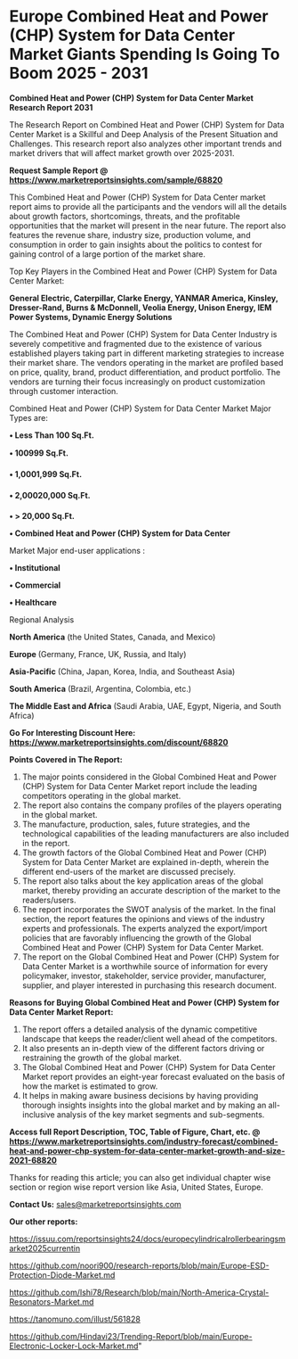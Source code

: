 # Europe Combined Heat and Power (CHP) System for Data Center Market Giants Spending Is Going To Boom 2025 - 2031

<strong>Combined Heat and Power (CHP) System for Data Center Market Research Report 2031</strong>

The Research Report on Combined Heat and Power (CHP) System for Data Center Market is a Skillful and Deep Analysis of the Present Situation and Challenges. This research report also analyzes other important trends and market drivers that will affect market growth over 2025-2031.

<strong>Request Sample Report @ <a href=https://www.marketreportsinsights.com/sample/68820>https://www.marketreportsinsights.com/sample/68820</a></strong>

This Combined Heat and Power (CHP) System for Data Center market report aims to provide all the participants and the vendors will all the details about growth factors, shortcomings, threats, and the profitable opportunities that the market will present in the near future. The report also features the revenue share, industry size, production volume, and consumption in order to gain insights about the politics to contest for gaining control of a large portion of the market share.

Top Key Players in the Combined Heat and Power (CHP) System for Data Center Market:

<strong>General Electric, Caterpillar, Clarke Energy, YANMAR America, Kinsley, Dresser-Rand, Burns & McDonnell, Veolia Energy, Unison Energy, IEM Power Systems, Dynamic Energy Solutions</strong>

The Combined Heat and Power (CHP) System for Data Center Industry is severely competitive and fragmented due to the existence of various established players taking part in different marketing strategies to increase their market share. The vendors operating in the market are profiled based on price, quality, brand, product differentiation, and product portfolio. The vendors are turning their focus increasingly on product customization through customer interaction.

Combined Heat and Power (CHP) System for Data Center Market Major Types are:

<strong>• Less Than 100 Sq.Ft.

• 100999 Sq.Ft.

• 1,0001,999 Sq.Ft.

• 2,00020,000 Sq.Ft.

• > 20,000 Sq.Ft.

• Combined Heat and Power (CHP) System for Data Center</strong>

Market Major end-user applications :

<strong>• Institutional

• Commercial

• Healthcare</strong>

Regional Analysis

</u><strong><b>North America</b></strong> (the United States, Canada, and Mexico)

<strong><b>Europe </b></strong>(Germany, France, UK, Russia, and Italy)

<strong><b>Asia-Pacific</b></strong> (China, Japan, Korea, India, and Southeast Asia)

<strong><b>South America</b></strong> (Brazil, Argentina, Colombia, etc.)

<strong><b>The Middle East and Africa</b></strong> (Saudi Arabia, UAE, Egypt, Nigeria, and South Africa)

<strong>Go For Interesting Discount Here: <a href=https://www.marketreportsinsights.com/discount/68820>https://www.marketreportsinsights.com/discount/68820</a></strong>

<strong>Points Covered in The Report:</strong>
<ol>
  <li>The major points considered in the Global Combined Heat and Power (CHP) System for Data Center Market report include the leading competitors operating in the global market.</li>
  <li>The report also contains the company profiles of the players operating in the global market.</li>
  <li>The manufacture, production, sales, future strategies, and the technological capabilities of the leading manufacturers are also included in the report.</li>
  <li>The growth factors of the Global Combined Heat and Power (CHP) System for Data Center Market are explained in-depth, wherein the different end-users of the market are discussed precisely.</li>
  <li>The report also talks about the key application areas of the global market, thereby providing an accurate description of the market to the readers/users.</li>
  <li>The report incorporates the SWOT analysis of the market. In the final section, the report features the opinions and views of the industry experts and professionals. The experts analyzed the export/import policies that are favorably influencing the growth of the Global Combined Heat and Power (CHP) System for Data Center Market.</li>
  <li>The report on the Global Combined Heat and Power (CHP) System for Data Center Market is a worthwhile source of information for every policymaker, investor, stakeholder, service provider, manufacturer, supplier, and player interested in purchasing this research document.</li>
</ol>
<strong>Reasons for Buying Global Combined Heat and Power (CHP) System for Data Center Market Report:</strong>

<ol>
  <li>The report offers a detailed analysis of the dynamic competitive landscape that keeps the reader/client well ahead of the competitors.</li>
  <li>It also presents an in-depth view of the different factors driving or restraining the growth of the global market.</li>
  <li>The Global Combined Heat and Power (CHP) System for Data Center Market report provides an eight-year forecast evaluated on the basis of how the market is estimated to grow.</li>
  <li>It helps in making aware business decisions by having providing thorough insights insights into the global market and by making an all-inclusive analysis of the key market segments and sub-segments.</li>
</ol>
<strong>Access full Report Description, TOC, Table of Figure, Chart, etc. @ <a href=https://www.marketreportsinsights.com/industry-forecast/combined-heat-and-power-chp-system-for-data-center-market-growth-and-size-2021-68820>https://www.marketreportsinsights.com/industry-forecast/combined-heat-and-power-chp-system-for-data-center-market-growth-and-size-2021-68820</a></strong>


Thanks for reading this article; you can also get individual chapter wise section or region wise report version like Asia, United States, Europe.

<strong>Contact Us:</strong>
sales@marketreportsinsights.com

<strong>Our other reports:</strong>

<a href=https://issuu.com/reportsinsights24/docs/europecylindricalrollerbearingsmarket2025currentin>https://issuu.com/reportsinsights24/docs/europecylindricalrollerbearingsmarket2025currentin</a>

<a href=https://github.com/noori900/research-reports/blob/main/Europe-ESD-Protection-Diode-Market.md>https://github.com/noori900/research-reports/blob/main/Europe-ESD-Protection-Diode-Market.md</a>

<a href=https://github.com/Ishi78/Research/blob/main/North-America-Crystal-Resonators-Market.md>https://github.com/Ishi78/Research/blob/main/North-America-Crystal-Resonators-Market.md</a>

<a href=https://tanomuno.com/illust/561828>https://tanomuno.com/illust/561828</a>

<a href=https://github.com/Hindavi23/Trending-Report/blob/main/Europe-Electronic-Locker-Lock-Market.md>https://github.com/Hindavi23/Trending-Report/blob/main/Europe-Electronic-Locker-Lock-Market.md</a>"
